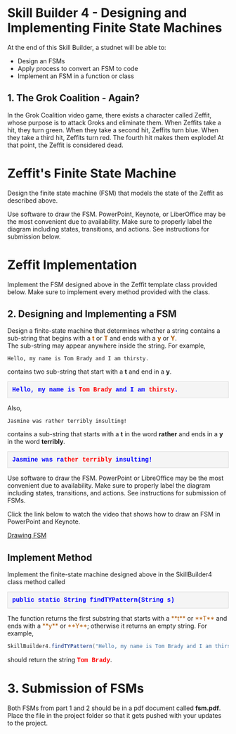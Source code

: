 # Skill Builder 4 - Designing and Implementing Finite State Machines

At the end of this Skill Builder, a studnet will be able to:
- Design an FSMs
- Apply process to convert an FSM to code
- Implement an FSM in a function or class

## 1. The Grok Coalition - Again?
In the Grok Coalition video game, there exists a character called Zeffit, whose purpose is to attack Groks and 
eliminate them.  When Zeffits take a hit, they turn green.  When they take a second hit, Zeffits turn blue.  When 
they take a third hit, Zeffits turn red.  The fourth hit makes them explode!  At that point, the Zeffit is considered 
dead.

# Zeffit's Finite State Machine
Design the finite state machine (FSM) that models the state of the Zeffit as described above.

Use software to draw the FSM. PowerPoint, Keynote, or LiberOffice may be the most convenient due to availability. Make sure to properly 
label the diagram including states, transitions, and actions. See instructions for submission below.

# Zeffit Implementation
Implement the FSM designed above in the Zeffit template class provided below.  Make sure to implement every method 
provided with the class.

## 2. Designing and Implementing a FSM
Design a finite-state machine that determines whether a string contains a sub-string that begins with a
<span style="color:rgb(172,86,0);">**t**</span> or <span style="color:rgb(172,86,0);">**T**</span> and ends
with a <span style="color:rgb(172,86,0);">**y**</span> or <span style="color:rgb(172,86,0);">**Y**</span>.  
The sub-string may appear anywhere inside the string.  For example,

```
Hello, my name is Tom Brady and I am thirsty.
```

contains two sub-string that start with a **t** and end in a **y**.
<p style="font-family: 'courier new', monospace;background-color:#f5f5f5;padding:10px 10px 10px 10px;border:solid 1px #dddddd;color:blue;font-weight:bold;">
Hello, my name is <span style="color:red;">Tom Brady</span> and I am <span style="color:red;">thirsty</span>.
<p>
Also,

```
Jasmine was rather terribly insulting!
```

contains a sub-string that starts with a **t** in the word **rather** and ends in a **y** in the word **terribly**.
<p style="font-family: 'courier new',monospace;background-color:#f5f5f5;padding:10px 10px 10px 10px;border:solid 1px #dddddd;color:blue;font-weight:bold;">Jasmine was ra<span style="color:#ff0000;">ther terribly</span> insulting!
</p>

Use software to draw the FSM.  PowerPoint or LibreOffice may be the most convenient due to availability.  Make sure to
properly label the diagram including states, transitions, and actions.  See instructions for submission of FSMs.

Click the link below to watch the video that shows how to draw an FSM in PowerPoint and Keynote.

<a href="https://delawarestateuniversity-my.sharepoint.com/:v:/g/personal/mrasamny_desu_edu/EbMTuLeUZs1Di7VlgmAkz_sBg_8JuFAQBPiDEZi5Zvl_bQ?download=1">Drawing FSM</a>

## Implement Method
Implement the finite-state machine designed above in the SkillBuilder4 class method called
<p style="font-family: 'courier new', courier;background-color:#f5f5f5;padding:10px 10px 10px 10px;border:solid 1px #dddddd;color:blue;font-weight:bold;">
public static String findTYPattern(String s)
</p>
The function returns the first substring that starts with a <span style="color:rgb(172,86,0);">**t**</span> or 
<span style="color:rgb(172,86,0);">**T**</span> and ends with a 
<span style="color:rgb(172,86,0);">**y**</span> or <span style="color:rgb(172,86,0);">**Y**</span>; 
otherwise it returns an empty string.  For example, 

```java
SkillBuilder4.findTYPattern("Hello, my name is Tom Brady and I am thirsty")
```

should return the string <span style="color:red;font-family: 'courier new', courier;font-weight:bold;">Tom Brady</span>.

# 3. Submission of FSMs
Both FSMs from part 1 and 2 should be in a pdf document called **fsm.pdf**.  Place the file
in the project folder so that it gets pushed with your updates to the project.

